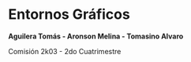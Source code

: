 # Entornos Gráficos #

 **Aguilera Tomás - Aronson Melina - Tomasino Alvaro**
 
 Comisión 2k03 - 2do Cuatrimestre
